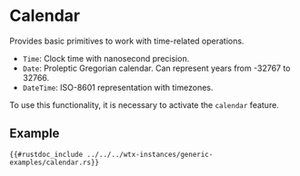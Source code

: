 # Calendar

Provides basic primitives to work with time-related operations.

* `Time`: Clock time with nanosecond precision.
* `Date`: Proleptic Gregorian calendar. Can represent years from -32767 to 32766.
* `DateTime`: ISO-8601 representation with timezones.

To use this functionality, it is necessary to activate the `calendar` feature.

## Example

```rust,edition2024,no_run
{{#rustdoc_include ../../../wtx-instances/generic-examples/calendar.rs}}
```
